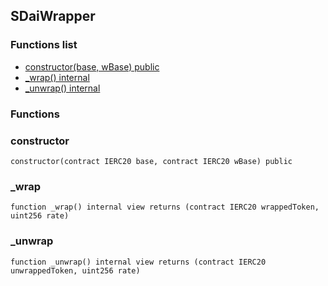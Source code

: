 
## SDaiWrapper

### Functions list
- [constructor(base, wBase) public](#constructor)
- [_wrap() internal](#_wrap)
- [_unwrap() internal](#_unwrap)

### Functions
### constructor

```solidity
constructor(contract IERC20 base, contract IERC20 wBase) public
```

### _wrap

```solidity
function _wrap() internal view returns (contract IERC20 wrappedToken, uint256 rate)
```

### _unwrap

```solidity
function _unwrap() internal view returns (contract IERC20 unwrappedToken, uint256 rate)
```

